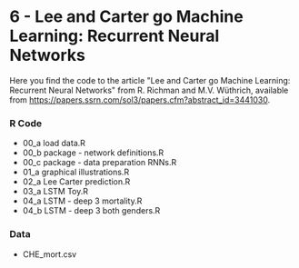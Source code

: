 # 6 - Lee and Carter go Machine Learning: Recurrent Neural Networks

Here you find the code to the article "Lee and Carter go Machine Learning: Recurrent Neural Networks" from R. Richman and M.V. Wüthrich, available from https://papers.ssrn.com/sol3/papers.cfm?abstract_id=3441030.


### R Code
- 00_a load data.R
- 00_b package - network definitions.R
- 00_c package - data preparation RNNs.R
- 01_a graphical illustrations.R
- 02_a Lee Carter prediction.R
- 03_a LSTM Toy.R
- 04_a LSTM - deep 3 mortality.R
- 04_b LSTM - deep 3 both genders.R

### Data
- CHE_mort.csv
